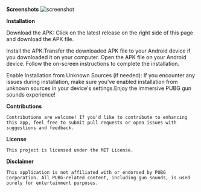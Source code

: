 **Screenshots**
![screenshot](https://github.com/princeantonyno1/pubg_gun_sounds/assets/148847362/a6168e15-07d5-4aa3-95df-6e5fa9fe34e4)

**Installation**

Download the APK: Click on the latest release on the right side of this page and download the APK file.

Install the APK:Transfer the downloaded APK file to your Android device if you downloaded it on your computer.
Open the APK file on your Android device.
Follow the on-screen instructions to complete the installation.

Enable Installation from Unknown Sources (if needed): If you encounter any issues during installation, make sure you've enabled installation from unknown sources in your device's settings.Enjoy the immersive PUBG gun sounds experience!

**Contributions**

    Contributions are welcome! If you'd like to contribute to enhancing this app, feel free to submit pull requests or open issues with suggestions and feedback.

**License**

    This project is licensed under the MIT License.

**Disclaimer**

    This application is not affiliated with or endorsed by PUBG Corporation. All PUBG-related content, including gun sounds, is used purely for entertainment purposes.
